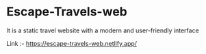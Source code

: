 # Escape-Travels-web
It is a static travel website with a modern and user-friendly interface

Link :- https://escape-travels-web.netlify.app/
